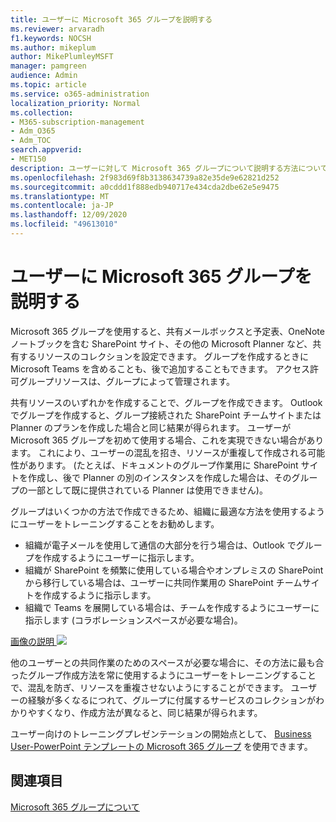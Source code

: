 ```yaml
---
title: ユーザーに Microsoft 365 グループを説明する
ms.reviewer: arvaradh
f1.keywords: NOCSH
ms.author: mikeplum
author: MikePlumleyMSFT
manager: pamgreen
audience: Admin
ms.topic: article
ms.service: o365-administration
localization_priority: Normal
ms.collection:
- M365-subscription-management
- Adm_O365
- Adm_TOC
search.appverid:
- MET150
description: ユーザーに対して Microsoft 365 グループについて説明する方法について説明します。
ms.openlocfilehash: 2f983d69f8b3138634739a82e35de9e62821d252
ms.sourcegitcommit: a0cddd1f888edb940717e434cda2dbe62e5e9475
ms.translationtype: MT
ms.contentlocale: ja-JP
ms.lasthandoff: 12/09/2020
ms.locfileid: "49613010"
---
```

# <a name="explaining-microsoft-365-groups-to-your-users"></a>ユーザーに Microsoft 365 グループを説明する

Microsoft 365 グループを使用すると、共有メールボックスと予定表、OneNote ノートブックを含む SharePoint サイト、その他の Microsoft Planner など、共有するリソースのコレクションを設定できます。 グループを作成するときに Microsoft Teams を含めることも、後で追加することもできます。 アクセス許可グループリソースは、グループによって管理されます。

共有リソースのいずれかを作成することで、グループを作成できます。 Outlook でグループを作成すると、グループ接続された SharePoint チームサイトまたは Planner のプランを作成した場合と同じ結果が得られます。 ユーザーが Microsoft 365 グループを初めて使用する場合、これを実現できない場合があります。 これにより、ユーザーの混乱を招き、リソースが重複して作成される可能性があります。 (たとえば、ドキュメントのグループ作業用に SharePoint サイトを作成し、後で Planner の別のインスタンスを作成した場合は、そのグループの一部として既に提供されている Planner は使用できません)。

グループはいくつかの方法で作成できるため、組織に最適な方法を使用するようにユーザーをトレーニングすることをお勧めします。

- 組織が電子メールを使用して通信の大部分を行う場合は、Outlook でグループを作成するようにユーザーに指示します。
- 組織が SharePoint を頻繁に使用している場合やオンプレミスの SharePoint から移行している場合は、ユーザーに共同作業用の SharePoint チームサイトを作成するように指示します。
- 組織で Teams を展開している場合は、チームを作成するようにユーザーに指示します (コラボレーションスペースが必要な場合)。

[画像の説明 ![ ](../../media/03.png)](../../media/03.png#lightbox)

他のユーザーとの共同作業のためのスペースが必要な場合に、その方法に最も合ったグループ作成方法を常に使用するようにユーザーをトレーニングすることで、混乱を防ぎ、リソースを重複させないようにすることができます。 ユーザーの経験が多くなるにつれて、グループに付属するサービスのコレクションがわかりやすくなり、作成方法が異なると、同じ結果が得られます。

ユーザー向けのトレーニングプレゼンテーションの開始点として、 [Business User-PowerPoint テンプレートの Microsoft 365 グループ](https://www.microsoft.com/download/details.aspx?id=102396) を使用できます。

## <a name="related-topics"></a>関連項目

[Microsoft 365 グループについて](https://support.microsoft.com/office/b565caa1-5c40-40ef-9915-60fdb2d97fa2)

